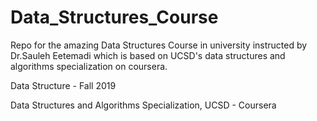 # Data_Structures_Course

Repo for the amazing Data Structures Course in university instructed by Dr.Sauleh Eetemadi which is based on UCSD's data structures and algorithms specialization on coursera.


Data Structure - Fall 2019

Data Structures and Algorithms Specialization, UCSD - Coursera
